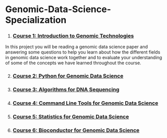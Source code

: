 # Genomic-Data-Science-Specialization

1. ### [**Course 1: Introduction to Genomic Technologies**](https://github.com/hebamuh68/Genomic-Data-Science-Specialization/tree/main/Course%201.%20Introduction%20to%20Genomic%20Technologies)
  In this project you will be reading a genomic data science paper and answering some questions to help you learn about how the different fields in genomic   data science work together and to evaluate your understanding of some of the concepts we have learned throughout the course. 

2. ### [**Course 2: Python for Genomic Data Science**]()
3. ### [**Course 3: Algorithms for DNA Sequencing**]()
4. ### [**Course 4: Command Line Tools for Genomic Data Science**]()
5. ### [**Course 5: Statistics for Genomic Data Science**]()
6. ### [**Course 6: Bioconductor for Genomic Data Science**]()
